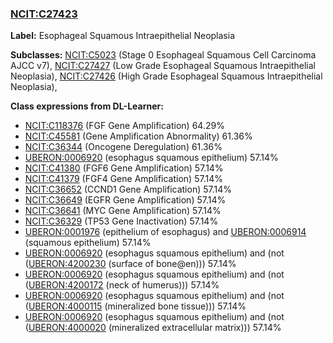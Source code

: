 
### [NCIT:C27423](http://purl.obolibrary.org/obo/NCIT_C27423)
**Label:** Esophageal Squamous Intraepithelial Neoplasia

**Subclasses:** [NCIT:C5023](http://purl.obolibrary.org/obo/NCIT_C5023) (Stage 0 Esophageal Squamous Cell Carcinoma AJCC v7), [NCIT:C27427](http://purl.obolibrary.org/obo/NCIT_C27427) (Low Grade Esophageal Squamous Intraepithelial Neoplasia), [NCIT:C27426](http://purl.obolibrary.org/obo/NCIT_C27426) (High Grade Esophageal Squamous Intraepithelial Neoplasia), 

**Class expressions from DL-Learner:**

- [NCIT:C118376](http://purl.obolibrary.org/obo/NCIT_C118376) (FGF Gene Amplification) 64.29%
- [NCIT:C45581](http://purl.obolibrary.org/obo/NCIT_C45581) (Gene Amplification Abnormality) 61.36%
- [NCIT:C36344](http://purl.obolibrary.org/obo/NCIT_C36344) (Oncogene Deregulation) 61.36%
- [UBERON:0006920](http://purl.obolibrary.org/obo/UBERON_0006920) (esophagus squamous epithelium) 57.14%
- [NCIT:C41380](http://purl.obolibrary.org/obo/NCIT_C41380) (FGF6 Gene Amplification) 57.14%
- [NCIT:C41379](http://purl.obolibrary.org/obo/NCIT_C41379) (FGF4 Gene Amplification) 57.14%
- [NCIT:C36652](http://purl.obolibrary.org/obo/NCIT_C36652) (CCND1 Gene Amplification) 57.14%
- [NCIT:C36649](http://purl.obolibrary.org/obo/NCIT_C36649) (EGFR Gene Amplification) 57.14%
- [NCIT:C36641](http://purl.obolibrary.org/obo/NCIT_C36641) (MYC Gene Amplification) 57.14%
- [NCIT:C36329](http://purl.obolibrary.org/obo/NCIT_C36329) (TP53 Gene Inactivation) 57.14%
- [UBERON:0001976](http://purl.obolibrary.org/obo/UBERON_0001976) (epithelium of esophagus) and [UBERON:0006914](http://purl.obolibrary.org/obo/UBERON_0006914) (squamous epithelium) 57.14%
- [UBERON:0006920](http://purl.obolibrary.org/obo/UBERON_0006920) (esophagus squamous epithelium) and (not ([UBERON:4200230](http://purl.obolibrary.org/obo/UBERON_4200230) (surface of bone@en))) 57.14%
- [UBERON:0006920](http://purl.obolibrary.org/obo/UBERON_0006920) (esophagus squamous epithelium) and (not ([UBERON:4200172](http://purl.obolibrary.org/obo/UBERON_4200172) (neck of humerus))) 57.14%
- [UBERON:0006920](http://purl.obolibrary.org/obo/UBERON_0006920) (esophagus squamous epithelium) and (not ([UBERON:4000115](http://purl.obolibrary.org/obo/UBERON_4000115) (mineralized bone tissue))) 57.14%
- [UBERON:0006920](http://purl.obolibrary.org/obo/UBERON_0006920) (esophagus squamous epithelium) and (not ([UBERON:4000020](http://purl.obolibrary.org/obo/UBERON_4000020) (mineralized extracellular matrix))) 57.14%


